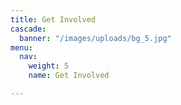 ```yaml
---
title: Get Involved
cascade:
  banner: "/images/uploads/bg_5.jpg"
menu:
  nav:
    weight: 5
    name: Get Involved

---
```

